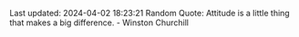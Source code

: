 Last updated: 2024-04-02 18:23:21
Random Quote: Attitude is a little thing that makes a big difference. - Winston Churchill
